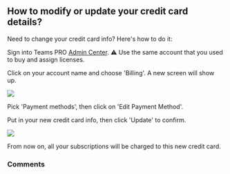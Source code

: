 ## How to modify or update your credit card details?

<p class="no-margin">Need to change your credit card info? Here's how to do it:</p>
<p class="no-margin"></p>
<p class="no-margin">Sign into Teams PRO <a href="https://admin.teams-pro.com/" target="_blank" class="admin-center-content-link">Admin Center</a>. ⚠️ Use the same account that you used to buy and assign licenses.</p>
<p class="no-margin"></p>
<p class="no-margin">Click on your account name and choose 'Billing'. A new screen will show up.</p>
<div class="intercom-container"><img src="/assets/img/teams-pro/2_1.png"></div><p class="no-margin"></p>
<p class="no-margin"></p>
<p class="no-margin">Pick 'Payment methods', then click on 'Edit Payment Method'.</p>
<p class="no-margin"></p>
<p class="no-margin">Put in your new credit card info, then click 'Update' to confirm.</p>
<div class="intercom-container"><img src="/assets/img/teams-pro/2_2.png"></div><p class="no-margin"></p>
<p class="no-margin"></p>
<p class="no-margin">From now on, all your subscriptions will be charged to this new credit card.</p>

### Comments
<Comments />
